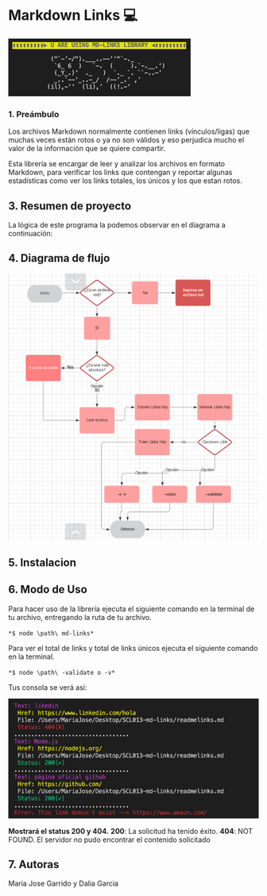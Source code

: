 # Markdown Links :computer:

![Logo](md-linksimg.png)

### 1. Preámbulo

Los archivos Markdown normalmente contienen links (vínculos/ligas) que muchas veces están rotos o ya no son válidos y eso perjudica mucho el valor de la información que se quiere compartir.

Esta librería se encargar de leer y analizar los archivos en formato Markdown, para verificar los links que contengan y reportar algunas estadísticas como ver los links totales, los únicos y los que estan rotos.

## 3. Resumen de proyecto
La lógica de este programa la podemos observar en el diagrama a continuación:

## 4. Diagrama de flujo

![Diagrama de flujo](diagramaflujo.png)

## 5. Instalacion

## 6. Modo de Uso

Para hacer uso de la librería ejecuta el siguiente comando en la terminal de tu archivo, entregando la ruta de tu archivo.

`*$ node \path\ md-links*`

Para ver el total de links y total de links únicos ejecuta el siguiente comando en la terminal.

`*$ node \path\ -validate o -v*`

Tus consola se verá así:

![console](funcionando.png)

**Mostrará el status 200 y 404.**
**200**: La solicitud ha tenido éxito.
**404**: NOT FOUND. El servidor no pudo encontrar el contenido solicitado

## 7. Autoras

Maria Jose Garrido y Dalia Garcia


